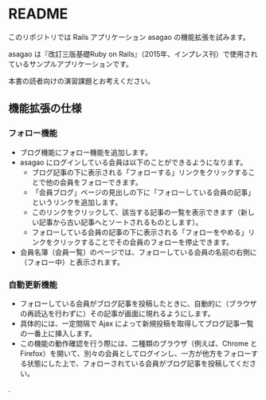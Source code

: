 README
======

このリポジトリでは Rails アプリケーション asagao の機能拡張を試みます。

asagao は『改訂三版基礎Ruby on Rails』（2015年、インプレス刊）で使用されているサンプルアプリケーションです。

本書の読者向けの演習課題とお考えください。

機能拡張の仕様
--------------

### フォロー機能

* ブログ機能にフォロー機能を追加します。
* asagao にログインしている会員は以下のことができるようになります。
    * ブログ記事の下に表示される「フォローする」リンクをクリックすることで他の会員をフォローできます。
    * 「会員ブログ」ページの見出しの下に「フォローしている会員の記事」というリンクを追加します。
    * このリンクをクリックして、該当する記事の一覧を表示できます（新しい記事から古い記事へとソートされるものとします）。
    * フォローしている会員の記事の下に表示される「フォローをやめる」リンクをクリックすることでその会員のフォローを停止できます。
* 会員名簿（会員一覧）のページでは、フォローしている会員の名前の右側に（フォロー中）と表示されます。

### 自動更新機能

* フォローしている会員がブログ記事を投稿したときに、自動的に（ブラウザの再読込を行わずに）その記事が画面に現れるようにします。
* 具体的には、一定間隔で Ajax によって新規投稿を取得してブログ記事一覧の一番上に挿入します。
* この機能の動作確認を行う際には、二種類のブラウザ（例えば、Chrome と Firefox）を開いて、別々の会員としてログインし、一方が他方をフォローする状態にした上で、フォローされている会員がブログ記事を投稿してください。

.
